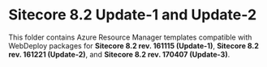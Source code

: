 # Sitecore 8.2 Update-1 and Update-2

This folder contains Azure Resource Manager templates compatible with WebDeploy packages for
**Sitecore 8.2 rev. 161115 (Update-1)**, **Sitecore 8.2 rev. 161221 (Update-2)**, and **Sitecore 8.2 rev. 170407 (Update-3)**.
